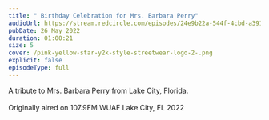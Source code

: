 ```yaml
---
title: " Birthday Celebration for Mrs. Barbara Perry"
audioUrl: https://stream.redcircle.com/episodes/24e9b22a-544f-4cbd-a391-6860eb6a6690/stream.mp3
pubDate: 26 May 2022
duration: 01:00:21
size: 5
cover: /pink-yellow-star-y2k-style-streetwear-logo-2-.png
explicit: false
episodeType: full
---
```

A tribute to Mrs. Barbara Perry from Lake City, Florida.\
\
Originally aired on 107.9FM WUAF Lake City, FL 2022